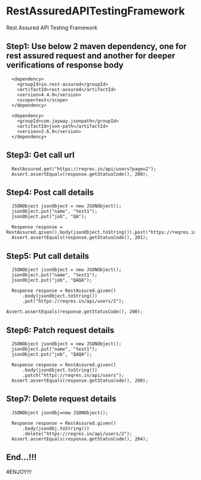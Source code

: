 # RestAssuredAPITestingFramework
Rest Assured API Testing Framework

## Step1: Use below 2 maven dependency, one for rest assured request and another for deeper verifications of response body 

      <dependency>
        <groupId>io.rest-assured</groupId>
        <artifactId>rest-assured</artifactId>
        <version>4.4.0</version>
        <scope>test</scope>
      </dependency>

      <dependency>
        <groupId>com.jayway.jsonpath</groupId>
        <artifactId>json-path</artifactId>
        <version>2.6.0</version>
      </dependency>

## Step3: Get call url

      RestAssured.get("https://reqres.in/api/users?page=2");
      Assert.assertEquals(response.getStatusCode(), 200);

## Step4: Post call details
      JSONObject jsonObject = new JSONObject();
      jsonObject.put("name", "test1");
      jsonObject.put("job", "QA");

      Response response = RestAssured.given().body(jsonObject.toString()).post("https://reqres.in/api/users");
      Assert.assertEquals(response.getStatusCode(), 201);
      
## Step5: Put call details
      JSONObject jsonObject = new JSONObject();
      jsonObject.put("name", "test1");
      jsonObject.put("job", "QAQA");

      Response response = RestAssured.given()
          .body(jsonObject.toString())
          .put("https://reqres.in/api/users/2");
          
    Assert.assertEquals(response.getStatusCode(), 200);
    
## Step6: Patch request details
      JSONObject jsonObject = new JSONObject();
      jsonObject.put("name", "test1");
      jsonObject.put("job", "QAQA");

      Response response = RestAssured.given()
          .body(jsonObject.toString())
          .patch("https://reqres.in/api/users");
      Assert.assertEquals(response.getStatusCode(), 200);
      
      
## Step7: Delete request details
      JSONObject jsonObj=new JSONObject();

      Response response = RestAssured.given()
          .body(jsonObj.toString())
          .delete("https://reqres.in/api/users/2");
      Assert.assertEquals(response.getStatusCode(), 204);

## End...!!!

#ENJOY!!!

          
          
          
